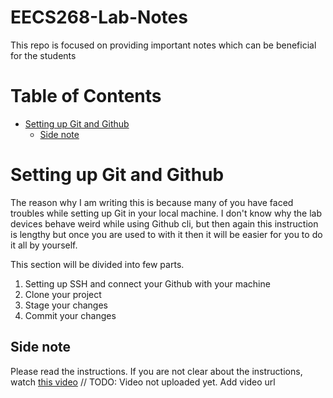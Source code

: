 # EECS268-Lab-Notes

This repo is focused on providing important notes which can be beneficial for the students

# Table of Contents

- [Setting up Git and Github](#setting-up-git-and-github)
    - [Side note](#side-note)


# Setting up Git and Github

The reason why I am writing this is because many of you have faced troubles while setting up Git in your local machine.
I don't know why the lab devices behave weird while using Github cli, but then again this instruction is lengthy but
once you are used to with it then it will be easier for you to do it all by yourself.

This section will be divided into few parts.
1. Setting up SSH and connect your Github with your machine
2. Clone your project
3. Stage your changes
4. Commit your changes

## Side note

Please read the instructions. If you are not clear about the instructions, watch [this video](https://youtu.be/dQw4w9WgXcQ?si=7ev_8Q3Z2kdzse5i)
// TODO: Video not uploaded yet. Add video url

